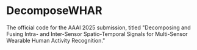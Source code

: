 # DecomposeWHAR
The official code for the AAAI 2025 submission, titled "Decomposing and Fusing Intra- and Inter-Sensor Spatio-Temporal Signals for Multi-Sensor Wearable Human Activity Recognition."
